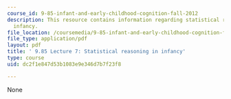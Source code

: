 ```yaml
---
course_id: 9-85-infant-and-early-childhood-cognition-fall-2012
description: This resource contains information regarding statistical reasoning in
  infancy.
file_location: /coursemedia/9-85-infant-and-early-childhood-cognition-fall-2012/dc2f1e847d53b1083e9e346d7b7f23f8_MIT9_85F12_lec7_stats.pdf
file_type: application/pdf
layout: pdf
title: ' 9.85 Lecture 7: Statistical reasoning in infancy'
type: course
uid: dc2f1e847d53b1083e9e346d7b7f23f8

---
```

None